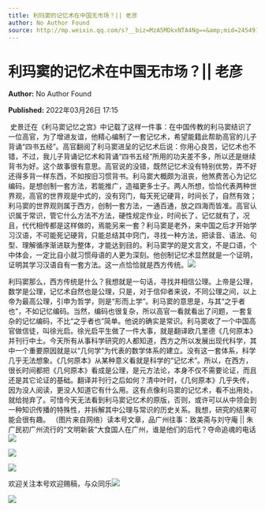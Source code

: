 ```yaml
---
title: 利玛窦的记忆术在中国无市场？|| 老彦
author: No Author Found
source: http://mp.weixin.qq.com/s?__biz=MzA5MDkxNTA4Ng==&amp;mid=2454912082&amp;idx=1&amp;sn=66ca2fb442ea2af73445abb50b432473&amp;chksm=87a23433b0d5bd2569bc6bc16c44ce06dbd642fd2d2f30020db722f90d93f1481a929e68b4f0&poc_token=HJ_Do2ejHyO-wNZGG8Q1S8FdPgy1YBBEob-nUEme
---
```


# 利玛窦的记忆术在中国无市场？|| 老彦

**Author:** No Author Found

**Published:** 2022年03月26日 17:15

 史景迁在《利马窦记忆之宫》中记载了这样一件事：在中国传教的利马窦结识了一位高官，为了增进友谊，他精心编制了一套记忆术，希望能籍此帮助高官的儿子背诵“四书五经”。高官翻阅了利马窦进呈的记忆术后说：你用心良苦，记忆术也不错，不过，我儿子背诵记忆术和背诵“四书五经”所用的功夫差不多，所以还是继续背书为好。这个故事很有意思。高官说的没错，既然记忆术没有特别优势，弄不好还得多背一样东西，不如按旧习惯背书。利马窦大概颇为沮丧，他煞费苦心为记忆编码，是想创制一套方法，若能推广，造福更多士子。两人所想，恰恰代表两种世界观，高官的世界观是中式的，没有窍门，每天死记硬背，时间长了，自然有效；利马窦的世界观则属于西方，创制一套方法，一通百通，放之四海而皆准。高官认识属于常识，管它什么方法不方法，硬性规定作业，时间长了，记忆就有了，况且，代代相传都是这样做的，焉能另来一套？利马窦是老外，来中国之后才开始学习汉语，不可能死记硬背，只能总结其中窍门，寻找一种方法，把读音、语法、句型、理解循序渐进联为整体，才能达到目的。利马窦学的是文言文，不是口语，个中体会，一定比自小就习惯母语的人更为深刻。他创制记忆术显然就是一个证明，证明其学习汉语自有一套方法。这一点恰恰就是西方传统。![](https://mmbiz.qpic.cn/mmbiz_jpg/PJWG74pLsMayvR1AyLpp1OwsWXJhmAMu6hEnyJ4hyVxh2jeFxNGwngJfdXCj1cuXFPwvvJjPH1NhDydQF15CRA/640?wx_fmt=jpeg)

利玛窦那么，西方传统是什么？我想就是一句话，寻找并相信公理。上帝是公理，数学是公理，记忆术自然也是公理，只是，对于信仰者来说，不同公理之间，以上帝为最高公理，引申为哲学，则是“形而上学”。利马窦的意思是，与其“之乎者也”，不如记忆编码。当然，编码也很复杂，所以高官一看就看出了问题，一套复杂的记忆编码，不比“之乎者也”简单。他说的确实是常识。利马窦收了一个中国高官做信徒，叫徐光启。徐光启平生做了一件大事，就是翻译欧几里德《几何原本》并刊行中土。今天所有从事科学研究的人都知道，西方之所以发展出现代科学，其中一个重要原因就是以“几何学”为代表的数学体系的建立。没有这一套体系，科学几乎无法想象。《几何原本》从某种意义看就是科学的“记忆术”。所以，在西方，很长时间都把《几何原本》看成是公理，是元方法论，本身不仅不需要论证，而且还是其它论证的基础。翻译并刊行之后如何？清中叶时，《几何原本》几乎失传，因为没人阅读，更没人知道它有什么用。这有点像利马窦的记忆术，看不出用处，就给抛弃了。可惜今天无法看到利马窦记忆术的原版，否则，或许可以从中领会到一种知识传播的特殊性，并拆解其中公理与常识的历史关系。我想，研究的结果可能会很有趣。 （图片来自网络）读本号文章，品广州往事：致美斋与刘守庵 || 朱广民初广州流行的“文明新装”大食国人在广州，谁是他们的后代？夺命追魂的电话![](https://mmbiz.qpic.cn/mmbiz_jpg/PJWG74pLsMbxqsRwWngFEialCDH0vxqDV6gJuMK84EHhrHicVCS1Gr0kmIkG1MVEGEY42ovffuQ9FXaquuvHrgwA/640?wx_fmt=jpeg)

![](https://mmbiz.qpic.cn/mmbiz_jpg/PJWG74pLsMbxqsRwWngFEialCDH0vxqDVIl1k52lbwr7zng8eaoUgY5WcF7t9TglH83wBt94zOoPicBfYHzySJXw/640)

![](https://mmbiz.qpic.cn/mmbiz_gif/PJWG74pLsMayvR1AyLpp1OwsWXJhmAMusfs1pQabdPdhBk4997RJ6orCd8NJIkE6QtgAQLO9aEydzZrVqqk7ew/640?wx_fmt=gif)



欢迎关注本号欢迎赐稿，与众同乐![](https://mmbiz.qpic.cn/mmbiz_gif/PJWG74pLsMY4kze1RswORlwIruFfBicEYeomLV8Tjs3AO8zO5OIk2usXQ2wZOicfrAxou4MXF2OLDPUcfQiafn3SA/640?wx_fmt=gif)

![](https://mmbiz.qpic.cn/mmbiz_png/PJWG74pLsMbxzxSWsbSxWa401icEeDUWiawxAxbdgTq3LmtribGicfmgEgabFONInhdrQRwY9Y4pmxRGlAoaQAaMDA/640?wx_fmt=png)



